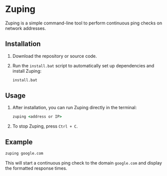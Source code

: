 # Zuping

Zuping is a simple command-line tool to perform continuous ping checks on network addresses.

## Installation

1. Download the repository or source code.
2. Run the `install.bat` script to automatically set up dependencies and install Zuping:

   ```cmd
   install.bat
   ```

## Usage

1. After installation, you can run Zuping directly in the terminal:

   ```cmd
   zuping <address or IP>
   ```

2. To stop Zuping, press `Ctrl + C`.

## Example

```cmd
zuping google.com
```

This will start a continuous ping check to the domain `google.com` and display the formatted response times.
